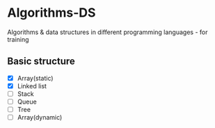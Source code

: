 # Algorithms-DS

Algorithms &amp; data structures in different programming languages - for training

## Basic structure

- [x] Array(static)
- [x] Linked list
- [ ] Stack
- [ ] Queue
- [ ] Tree
- [ ] Array(dynamic)
